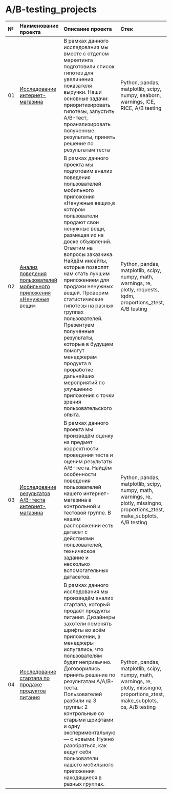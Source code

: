 # A/B-testing_projects

| №  | Наименование проекта  | Описание проекта | Стек |
|:-- |:----------------------|:--------------|:-------------|
| 01 |[Исследование интернет-магазина](https://github.com/nikita-data/A-B-testing_projects/blob/main/01_e_commerce%20store%20ab%20testing/e%20commerce%20store%20ab%20testing.ipynb)|В рамках данного исследования мы вместе с отделом маркетинга подготовили список гипотез для увеличения показателя выручки. Наши основные задачи: приоритизировать гипотезы, запустить A/B-тест, проанализировать полученные результаты, принять решение по результатам теста |Python, pandas, matplotlib, scipy, numpy, seaborn, warnings, ICE, RICE, A/B testing |
| 02 |[Анализ поведения пользователей мобильного приложения «Ненужные вещи»](https://github.com/nikita-data/A-B-testing_projects/blob/main/mobile%20app%20ab%20testing/mobile_app_ab_testing.ipynb)|В рамках данного проекта мы подготовим анализ поведения пользователей мобильного приложения «Ненужные вещи»,в котором пользователи продают свои ненужные вещи, размещая их на доске объявлений. Ответим на вопросы заказчика. Найдём инсайты, которые позволят нам стать лучшим приложением для продажи ненужных вещей. Проверим статистические гипотезы на разных группах пользователей. Презентуем полученные результаты, которые в будущем помогут менеджерам продукта в проработке дальнейших мероприятий по улучшению приложения с точки зрения пользовательского опыта.|Python, pandas, matplotlib, scipy, numpy, math, warnings, re, plotly, requests, tqdm, proportions_ztest, A/B testing |
| 03 |[Исследование результатов A/B-теста интернет-магазина](https://github.com/nikita-data/A-B-testing_projects/blob/main/retail%20store%20ab%20testing/retail_store_ab_testing.ipynb)|В рамках данного проекта мы произведём оценку на предмет корректности проведения теста и оценим результаты A/B-теста. Найдём особенности поведения пользователей нашего интернет-магазина в контрольной и тестовой группе. В нашем распоряжении есть датасет с действиями пользователей, техническое задание и несколько вспомогательных датасетов.|Python, pandas, matplotlib, scipy, numpy, math, warnings, re, plotly, missingno, proportions_ztest, make_subplots, A/B testing |
| 04 |[Исследование стартапа по продаже продуктов питания](https://github.com/nikita-data/A-B-testing_projects/blob/main/start%20up%20ab%20testing/start_up_ab_testing%20(1).ipynb)|В рамках данного исследования мы произведём анализ стартапа, который продаёт продукты питания. Дизайнеры захотели поменять шрифты во всём приложении, а менеджеры испугались, что пользователям будет непривычно. Договорились принять решение по результатам A/A/B-теста. Пользователей разбили на 3 группы: 2 контрольные со старыми шрифтами и одну экспериментальную — с новыми. Нужно разобраться, как ведут себя пользователи нашего мобильного приложения находящиеся в разных группах.|Python, pandas, matplotlib, scipy, numpy, math, warnings, re, plotly, missingno, proportions_ztest, make_subplots, os, A/B testing |
